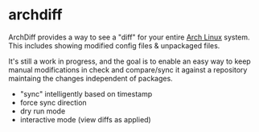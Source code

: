 archdiff
========

ArchDiff provides a way to see a "diff" for your entire [Arch
Linux][arch] system. This includes showing modified config files &
unpackaged files.

It's still a work in progress, and the goal is to enable an easy way
to keep manual modifications in check and compare/sync it against a
repository maintaing the changes independent of packages.

- "sync" intelligently based on timestamp
- force sync direction
- dry run mode
- interactive mode (view diffs as applied)

[arch]: http://www.archlinux.org/

